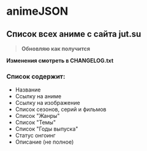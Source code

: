 # animeJSON
## Список всех аниме с сайта jut.su

> **Обновляю как получится** 

**Изменения смотреть в CHANGELOG.txt**

### **Список содержит:**
* Название
* Ссылку на аниме
* Ссылку на изображение
* Список сезонов, серий и фильмов
* Список "Жанры"
* Список "Темы"
* Список "Годы выпуска"
* Статус онгоинг
* Описание (не полное)